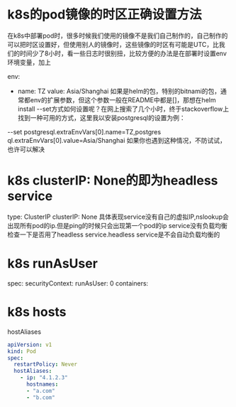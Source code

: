 # k8s的pod镜像的时区正确设置方法
在k8s中部署pod时，很多时候我们使用的镜像不是我们自己制作的，自己制作的可以把时区设置好，但使用别人的镜像时，这些镜像的时区有可能是UTC，比我们的时间少了8小时，看一些日志时很别扭，比较方便的办法是在部署时设置env环境变量，加上

env:
- name: TZ
  value: Asia/Shanghai
  如果是helm的包，特别的bitnami的包，通常都env的扩展参数，但这个参数一般在README中都是[]，那想在helm install --set方式如何设置呢？在网上搜索了几个小时，终于stackoverflow上找到一种可用的方式，这里我以安装postgresql的设置为例：

--set postgresql.extraEnvVars\[0\].name=TZ,postgres
ql.extraEnvVars\[0\].value=Asia\/Shanghai
如果你也遇到这种情况，不防试试，也许可以解决

# k8s clusterIP: None的即为headless service
type: ClusterIP
clusterIP: None
具体表现service没有自己的虚拟IP,nslookup会出现所有pod的ip.但是ping的时候只会出现第一个pod的ip
service没有负载均衡
检查一下是否用了headless service.headless service是不会自动负载均衡的


# k8s runAsUser
spec:
securityContext:
runAsUser: 0
containers:

# k8s hosts
hostAliases
```yaml
apiVersion: v1
kind: Pod
spec:
  restartPolicy: Never
  hostAliases:
    - ip: "4.1.2.3"
      hostnames:
      - "a.com"
      - "b.com"
```